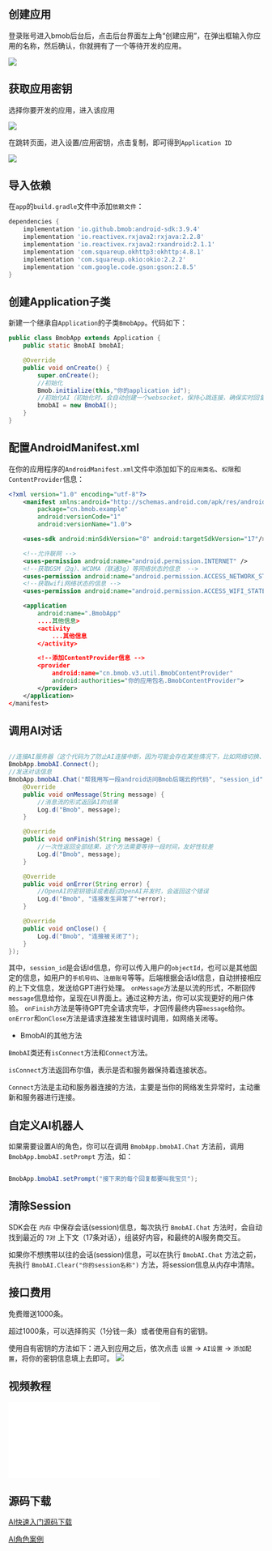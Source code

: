 
## 创建应用

登录账号进入bmob后台后，点击后台界面左上角“创建应用”，在弹出框输入你应用的名称，然后确认，你就拥有了一个等待开发的应用。

![](image/rumen_chuangjian.png)

## 获取应用密钥

选择你要开发的应用，进入该应用

![](image/rumen_miyue_1.png)

在跳转页面，进入设置/应用密钥，点击复制，即可得到`Application ID`

![](image/rumen_miyue_2.png)

##  导入依赖

在`app`的`build.gradle`文件中添加`依赖文件`：
```gradle
dependencies {
	implementation 'io.github.bmob:android-sdk:3.9.4'
	implementation 'io.reactivex.rxjava2:rxjava:2.2.8'
	implementation 'io.reactivex.rxjava2:rxandroid:2.1.1'
	implementation 'com.squareup.okhttp3:okhttp:4.8.1'
	implementation 'com.squareup.okio:okio:2.2.2'
	implementation 'com.google.code.gson:gson:2.8.5'
}
```

## 创建Application子类
新建一个继承自`Application`的子类`BmobApp`。代码如下：

```java
public class BmobApp extends Application {
    public static BmobAI bmobAI;

    @Override
    public void onCreate() {
        super.onCreate();
        //初始化
        Bmob.initialize(this,"你的application id");
		//初始化AI（初始化时，会自动创建一个websocket，保持心跳连接，确保实时回复）
        bmobAI = new BmobAI();
    }
}
```

## 配置AndroidManifest.xml

在你的应用程序的`AndroidManifest.xml`文件中添加如下的`应用类名`、`权限`和`ContentProvider`信息：


```xml
<?xml version="1.0" encoding="utf-8"?>
    <manifest xmlns:android="http://schemas.android.com/apk/res/android"
    	package="cn.bmob.example"
    	android:versionCode="1"
    	android:versionName="1.0">

    <uses-sdk android:minSdkVersion="8" android:targetSdkVersion="17"/>

	<!--允许联网 -->
	<uses-permission android:name="android.permission.INTERNET" />
	<!--获取GSM（2g）、WCDMA（联通3g）等网络状态的信息  -->
	<uses-permission android:name="android.permission.ACCESS_NETWORK_STATE" />
	<!--获取wifi网络状态的信息 -->
	<uses-permission android:name="android.permission.ACCESS_WIFI_STATE" />

    <application
		android:name=".BmobApp"
        ....其他信息>
        <activity
            ...其他信息
		</activity>

		<!--添加ContentProvider信息 -->
		<provider
			android:name="cn.bmob.v3.util.BmobContentProvider"
			android:authorities="你的应用包名.BmobContentProvider">
		</provider>
    </application>
</manifest>
```

## 调用AI对话

```java

//连接AI服务器（这个代码为了防止AI连接中断，因为可能会存在某些情况下，比如网络切换、中断等，导致心跳连接失败）
BmobApp.bmobAI.Connect();
//发送对话信息
BmobApp.bmobAI.Chat("帮我用写一段android访问Bmob后端云的代码", "session_id", new ChatMessageListener() {
    @Override
    public void onMessage(String message) {
		//消息流的形式返回AI的结果
        Log.d("Bmob", message);
    }

    @Override
    public void onFinish(String message) {
		//一次性返回全部结果，这个方法需要等待一段时间，友好性较差
        Log.d("Bmob", message);
    }

    @Override
    public void onError(String error) {
		//OpenAI的密钥错误或者超过OpenAI并发时，会返回这个错误
        Log.d("Bmob", "连接发生异常了"+error);
    }

    @Override
    public void onClose() {
        Log.d("Bmob", "连接被关闭了");
    }
});
```

其中，`session_id`是会话Id信息，你可以传入用户的`objectId`，也可以是其他固定的信息，如用户的`手机号码`、`注册账号`等等。后端根据会话Id信息，自动拼接相应的上下文信息，发送给GPT进行处理。
`onMessage`方法是以流的形式，不断回传`message`信息给你，呈现在UI界面上。通过这种方法，你可以实现更好的用户体验。
`onFinish`方法是等待GPT完全请求完毕，才回传最终内容`message`给你。
`onError`和`onClose`方法是请求连接发生错误时调用，如网络关闭等。


- BmobAI的其他方法
  
`BmobAI`类还有`isConnect`方法和`Connect`方法。

`isConnect`方法返回布尔值，表示是否和服务器保持着连接状态。

`Connect`方法是主动和服务器连接的方法，主要是当你的网络发生异常时，主动重新和服务器进行连接。

## 自定义AI机器人

如果需要设置AI的角色，你可以在调用 `BmobApp.bmobAI.Chat` 方法前，调用  `BmobApp.bmobAI.setPrompt` 方法，如：

```java

BmobApp.bmobAI.setPrompt("接下来的每个回复都要叫我宝贝");

```

## 清除Session

SDK会在 `内存` 中保存会话(session)信息，每次执行 `BmobAI.Chat` 方法时，会自动找到最近的 `7对` 上下文（17条对话），组装好内容，和最终的AI服务商交互。

如果你不想携带以往的会话(session)信息，可以在执行 `BmobAI.Chat` 方法之前，先执行  `BmobAI.Clear("你的session名称")` 方法，将session信息从内存中清除。

## 接口费用

免费赠送1000条。

超过1000条，可以选择购买（1分钱一条）或者使用自有的密钥。

使用自有密钥的方法如下：进入到应用之后，依次点击 `设置` -> `AI设置` -> `添加配置`，将你的密钥信息填上去即可。
![](image/aiconfig.png)

## 视频教程

<iframe src="//player.bilibili.com/player.html?aid=998743296&bvid=BV11x4y1d7Nk&cid=1202328961&page=1" scrolling="no" border="0" frameborder="no" framespacing="0" allowfullscreen="true"> </iframe>

## 源码下载
[AI快速入门源码下载](https://github.com/bmob/Bmob-Android-AI)

[AI角色案例](https://github.com/bmob/Bmob-Android-AI-Prompt)